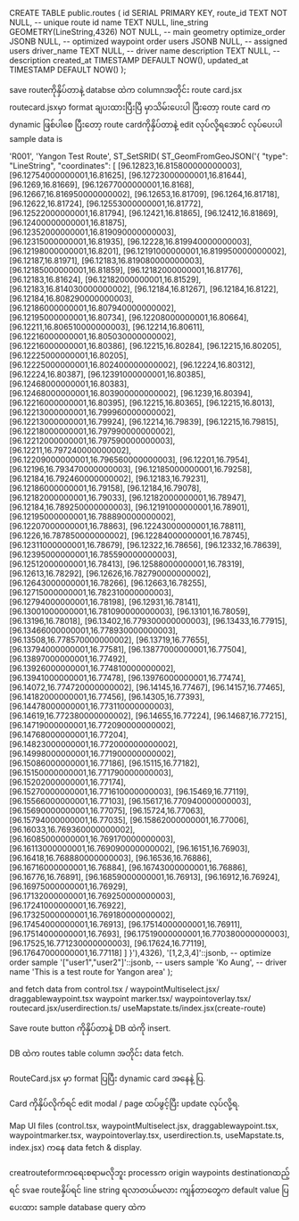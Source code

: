 CREATE TABLE public.routes (
  id SERIAL PRIMARY KEY,
  route_id TEXT NOT NULL,               -- unique route id
  name TEXT NULL,
  line_string GEOMETRY(LineString,4326) NOT NULL, -- main geometry
  optimize_order JSONB NULL,            -- optimized waypoint order
  users JSONB NULL,                     -- assigned users
  driver_name TEXT NULL,                -- driver name
  description TEXT NULL,                -- description
  created_at TIMESTAMP DEFAULT NOW(),
  updated_at TIMESTAMP DEFAULT NOW()
);


save routeကိုနှိပ်တာနဲ့  databse ထဲက columnအတိုင်း route card.jsx routecard.jsxမှာ format ချ‌ပးထားပြီးပြီ မှာသိမ်းပေးပါ ပြီးတော့ route card က dynamic ဖြစ်ပါစေ ပြီးတော့ route cardကိုနှိပ်တာနဲ့ edit လုပ်လို့ရအောင် လုပ်ပေးပါ sample data is 

'R001',
  'Yangon Test Route',
  ST_SetSRID(
    ST_GeomFromGeoJSON('{
      "type": "LineString",
      "coordinates": [
        [96.12823,16.815800000000003],
        [96.12754000000001,16.81625],
        [96.12723000000001,16.81644],
        [96.1269,16.81669],
        [96.12677000000001,16.8168],
        [96.12667,16.816950000000002],
        [96.12653,16.81709],
        [96.1264,16.81718],
        [96.12622,16.81724],
        [96.12553000000001,16.81772],
        [96.12522000000001,16.81794],
        [96.12421,16.81865],
        [96.12412,16.81869],
        [96.12400000000001,16.81875],
        [96.12352000000001,16.819090000000003],
        [96.12315000000001,16.81935],
        [96.12228,16.819940000000003],
        [96.12198000000001,16.8201],
        [96.12191000000001,16.819950000000002],
        [96.12187,16.81971],
        [96.12183,16.819080000000003],
        [96.12185000000001,16.81859],
        [96.12182000000001,16.81776],
        [96.12183,16.81624],
        [96.12182000000001,16.81529],
        [96.12183,16.814030000000002],
        [96.12184,16.81267],
        [96.12184,16.8122],
        [96.12184,16.808290000000003],
        [96.12186000000001,16.807940000000002],
        [96.12195000000001,16.80734],
        [96.12208000000001,16.80664],
        [96.12211,16.806510000000003],
        [96.12214,16.80611],
        [96.12216000000001,16.805030000000002],
        [96.12216000000001,16.80386],
        [96.12215,16.80284],
        [96.12215,16.80205],
        [96.12225000000001,16.80205],
        [96.12225000000001,16.802400000000002],
        [96.12224,16.80312],
        [96.12224,16.80387],
        [96.12391000000001,16.80385],
        [96.12468000000001,16.80383],
        [96.12468000000001,16.803900000000002],
        [96.1239,16.80394],
        [96.12216000000001,16.80395],
        [96.12215,16.80365],
        [96.12215,16.8013],
        [96.12213000000001,16.799960000000002],
        [96.12213000000001,16.79924],
        [96.12214,16.79839],
        [96.12215,16.79815],
        [96.12218000000001,16.797990000000002],
        [96.12212000000001,16.797590000000003],
        [96.12211,16.797240000000002],
        [96.12209000000001,16.796560000000003],
        [96.12201,16.7954],
        [96.12196,16.793470000000003],
        [96.12185000000001,16.79258],
        [96.12184,16.792460000000002],
        [96.12183,16.79231],
        [96.12186000000001,16.79158],
        [96.12184,16.79078],
        [96.12182000000001,16.79033],
        [96.12182000000001,16.78947],
        [96.12184,16.789250000000003],
        [96.12191000000001,16.78901],
        [96.12195000000001,16.788890000000002],
        [96.12207000000001,16.78863],
        [96.12243000000001,16.78811],
        [96.1226,16.787850000000002],
        [96.12284000000001,16.78745],
        [96.12311000000001,16.78679],
        [96.12322,16.78656],
        [96.12332,16.78639],
        [96.12395000000001,16.785590000000003],
        [96.12512000000001,16.78413],
        [96.12588000000001,16.78319],
        [96.12613,16.78292],
        [96.12626,16.782790000000002],
        [96.12643000000001,16.78266],
        [96.12663,16.78255],
        [96.12715000000001,16.782310000000003],
        [96.12794000000001,16.78198],
        [96.12931,16.78141],
        [96.13001000000001,16.781090000000003],
        [96.13101,16.78059],
        [96.13196,16.78018],
        [96.13402,16.779300000000003],
        [96.13433,16.77915],
        [96.13466000000001,16.778930000000003],
        [96.13508,16.778570000000002],
        [96.13719,16.77655],
        [96.13794000000001,16.77581],
        [96.13877000000001,16.77504],
        [96.13897000000001,16.77492],
        [96.13926000000001,16.774810000000002],
        [96.13941000000001,16.77478],
        [96.13976000000001,16.77474],
        [96.14072,16.774720000000002],
        [96.14145,16.77467],
        [96.14157,16.77465],
        [96.14182000000001,16.77456],
        [96.14305,16.77393],
        [96.14478000000001,16.773110000000003],
        [96.14619,16.772380000000002],
        [96.14655,16.77224],
        [96.14687,16.77215],
        [96.14719000000001,16.772090000000002],
        [96.14768000000001,16.77204],
        [96.14823000000001,16.772000000000002],
        [96.14998000000001,16.771900000000002],
        [96.15086000000001,16.77186],
        [96.15115,16.77182],
        [96.15150000000001,16.771790000000003],
        [96.15202000000001,16.77174],
        [96.15270000000001,16.771610000000003],
        [96.15469,16.77119],
        [96.15566000000001,16.77103],
        [96.15617,16.770940000000003],
        [96.15690000000001,16.77075],
        [96.15724,16.77063],
        [96.15794000000001,16.77035],
        [96.15862000000001,16.77006],
        [96.16033,16.769360000000002],
        [96.16085000000001,16.769170000000003],
        [96.16113000000001,16.769090000000002],
        [96.16151,16.76903],
        [96.16418,16.768880000000003],
        [96.16536,16.76886],
        [96.16716000000001,16.76884],
        [96.16743000000001,16.76886],
        [96.16776,16.76891],
        [96.16859000000001,16.76913],
        [96.16912,16.76924],
        [96.16975000000001,16.76929],
        [96.17132000000001,16.769250000000003],
        [96.17241000000001,16.76922],
        [96.17325000000001,16.769180000000002],
        [96.17454000000001,16.76913],
        [96.17514000000001,16.76911],
        [96.17514000000001,16.7693],
        [96.17519000000001,16.770380000000003],
        [96.17525,16.771230000000003],
        [96.17624,16.77119],
        [96.17647000000001,16.77118]
      ]
    }'),4326),
  '[1,2,3,4]'::jsonb,             -- optimize order sample
  '["user1","user2"]'::jsonb,     -- users sample
  'Ko Aung',                      -- driver name
  'This is a test route for Yangon area'
);

and fetch data from control.tsx / waypointMultiselect.jsx/ draggablewaypoint.tsx
waypoint marker.tsx/ waypointoverlay.tsx/ routecard.jsx/userdirection.ts/ useMapstate.ts/index.jsx(create-route)

Save route button ကိုနှိပ်တာနဲ့ DB ထဲကို insert.

DB ထဲက routes table column အတိုင်း data fetch.

RouteCard.jsx မှာ format ပြပြီး dynamic card အနေနဲ့ ပြ.

Card ကိုနှိပ်လိုက်ရင် edit modal / page ထပ်ဖွင့်ပြီး update လုပ်လို့ရ.

Map UI files (control.tsx, waypointMultiselect.jsx, draggablewaypoint.tsx, waypointmarker.tsx, waypointoverlay.tsx, userdirection.ts, useMapstate.ts, index.jsx) ကနေ data fetch & display.

creatrouteformကရေးစရာမလိုဘူး processက origin waypoints destinationထည့်ရင် svae routeနှိပ်ရင် line string ရလာတယ်မလား ကျန်တာတွေက default value ပြပေးထား sample database query ထဲက 